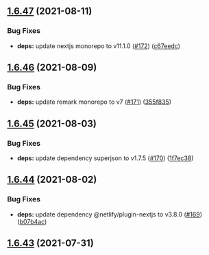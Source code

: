 ## [1.6.47](https://github.com/dds/bosabosa.org/compare/v1.6.46...v1.6.47) (2021-08-11)


### Bug Fixes

* **deps:** update nextjs monorepo to v11.1.0 ([#172](https://github.com/dds/bosabosa.org/issues/172)) ([c67eedc](https://github.com/dds/bosabosa.org/commit/c67eedce4859ee122fe0a4f00a20f49aacb97a92))



## [1.6.46](https://github.com/dds/bosabosa.org/compare/v1.6.45...v1.6.46) (2021-08-09)


### Bug Fixes

* **deps:** update remark monorepo to v7 ([#171](https://github.com/dds/bosabosa.org/issues/171)) ([355f835](https://github.com/dds/bosabosa.org/commit/355f835a7b75d029db5f96315bba83d34dde3174))



## [1.6.45](https://github.com/dds/bosabosa.org/compare/v1.6.44...v1.6.45) (2021-08-03)


### Bug Fixes

* **deps:** update dependency superjson to v1.7.5 ([#170](https://github.com/dds/bosabosa.org/issues/170)) ([1f7ec38](https://github.com/dds/bosabosa.org/commit/1f7ec38dbb0046fc600b471afa1308e9b515b6ff))



## [1.6.44](https://github.com/dds/bosabosa.org/compare/v1.6.43...v1.6.44) (2021-08-02)


### Bug Fixes

* **deps:** update dependency @netlify/plugin-nextjs to v3.8.0 ([#169](https://github.com/dds/bosabosa.org/issues/169)) ([b07b4ac](https://github.com/dds/bosabosa.org/commit/b07b4ac0465887efc0c70766d7e3469ae85f362e))



## [1.6.43](https://github.com/dds/bosabosa.org/compare/v1.6.42...v1.6.43) (2021-07-31)




